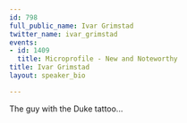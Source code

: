 ```yaml
---
id: 798
full_public_name: Ivar Grimstad
twitter_name: ivar_grimstad
events:
- id: 1409
  title: Microprofile - New and Noteworthy
title: Ivar Grimstad
layout: speaker_bio

---
```

The guy with the Duke tattoo...